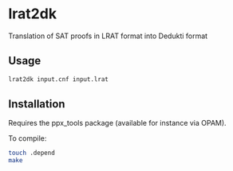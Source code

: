 # lrat2dk
Translation of SAT proofs in LRAT format into Dedukti format

## Usage 

```sh
lrat2dk input.cnf input.lrat
```

## Installation

Requires the ppx_tools package (available for instance via OPAM).

To compile:

```sh
touch .depend 
make
```

